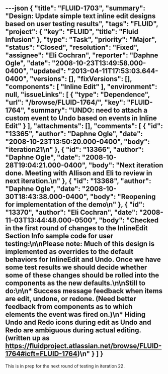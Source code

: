 ---json
{
  "title": "FLUID-1703",
  "summary": "Design:  Update simple text inline edit designs based on user testing results",
  "tags": "FLUID",
  "project": {
    "key": "FLUID",
    "title": "Fluid Infusion"
  },
  "type": "Task",
  "priority": "Major",
  "status": "Closed",
  "resolution": "Fixed",
  "assignee": "Eli Cochran",
  "reporter": "Daphne Ogle",
  "date": "2008-10-23T13:49:58.000-0400",
  "updated": "2013-04-11T17:53:03.644-0400",
  "versions": [],
  "fixVersions": [],
  "components": [
    "Inline Edit"
  ],
  "environment": null,
  "issueLinks": [
    {
      "type": "Dependence",
      "url": "/browse/FLUID-1764/",
      "key": "FLUID-1764",
      "summary": "UNDO: need to attach a custom event to Undo based on events in Inline Edit"
    }
  ],
  "attachments": [],
  "comments": [
    {
      "id": "13365",
      "author": "Daphne Ogle",
      "date": "2008-10-23T13:50:20.000-0400",
      "body": "iteration21\n"
    },
    {
      "id": "13366",
      "author": "Daphne Ogle",
      "date": "2008-10-28T19:04:21.000-0400",
      "body": "Next iteration done.  Meeting with Allison and Eli to review in next iteration.\n"
    },
    {
      "id": "13368",
      "author": "Daphne Ogle",
      "date": "2008-10-30T18:43:38.000-0400",
      "body": "Reopening for implementation of the demo\n"
    },
    {
      "id": "13370",
      "author": "Eli Cochran",
      "date": "2008-11-03T13:44:48.000-0500",
      "body": "Checked in the first round of changes to the InlineEdit Section Info sample code for user testing:\n\nPlease note: Much of this design is implemented as overrides to the default behaviors for InlineEdit and Undo. Once we have some test results we should decide whether some of these changes should be rolled into the components as the new defaults.\n\nStill to do:\n\n* Success message feedback when items are edit, undone, or redone. (Need better feedback from components as to which elements the event was fired on.)\n* Hiding Undo and Redo icons during edit as Undo and Redo are ambiguous during actual editing.  (written up as <https://fluidproject.atlassian.net/browse/FLUID-1764#icft=FLUID-1764>)\n"
    }
  ]
}
---
This is in prep for the next round of testing in iteration 22.

        